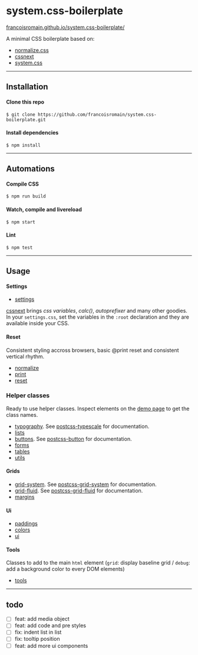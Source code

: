 # system.css-boilerplate

[francoisromain.github.io/system.css-boilerplate/](http://francoisromain.github.io/system.css-boilerplate)

A minimal CSS boilerplate based on:

- [normalize.css](https://necolas.github.io/normalize.css/)
- [cssnext](http://cssnext.io)
- [system.css](http://francoisromain.github.io/system.css)

* * * 

## Installation

#### Clone this repo

    $ git clone https://github.com/francoisromain/system.css-boilerplate.git

#### Install dependencies

    $ npm install

* * * 

## Automations

#### Compile CSS

    $ npm run build

#### Watch, compile and livereload

    $ npm start

#### Lint

    $ npm test

* * * 

## Usage

#### Settings

- [settings](https://github.com/francoisromain/system.css-boilerplate/blob/gh-pages/src/settings.css)

[cssnext](http://cssnext.io) brings _css variables_, _calc()_, _autoprefixer_ and many other goodies. In your `settings.css`, set the variables in the `:root` declaration and they are available inside your CSS.

#### Reset

Consistent styling accross browsers, basic @print reset and consistent vertical rhythm. 

- [normalize](https://github.com/necolas/normalize.css/blob/gh-pages/src/normalize.css)
- [print](https://github.com/francoisromain/system.css-boilerplate/blob/gh-pages/src/print.css)
- [reset](https://github.com/francoisromain/system.css-boilerplate/blob/gh-pages/src/reset.css)

### Helper classes

Ready to use helper classes. Inspect elements on the [demo page](http://francoisromain.github.io/system.css/) to get the class names.

- [typography](https://github.com/francoisromain/system.css-boilerplate/blob/gh-pages/src/typography.css). See [postcss-typescale](https://github.com/francoisromain/postcss-typescale#usage) for documentation.
- [lists](https://github.com/francoisromain/system.css-boilerplate/blob/gh-pages/src/lists.css)
- [buttons](https://github.com/francoisromain/system.css-boilerplate/blob/gh-pages/src/buttons.css). See [postcss-button](https://github.com/francoisromain/postcss-button#usage) for documentation.
- [forms](https://github.com/francoisromain/system.css-boilerplate/blob/gh-pages/src/forms.css)
- [tables](https://github.com/francoisromain/system.css-boilerplate/blob/gh-pages/src/tables.css)
- [utils](https://github.com/francoisromain/system.css-boilerplate/blob/gh-pages/src/utils.css)

#### Grids

- [grid-system](https://github.com/francoisromain/system.css-boilerplate/blob/gh-pages/src/grid-system.css). See [postcss-grid-system](https://github.com/francoisromain/postcss-grid-system#usage) for documentation.
- [grid-fluid](https://github.com/francoisromain/system.css-boilerplate/blob/gh-pages/src/grid-fluid.css). See [postcss-grid-fluid](https://github.com/francoisromain/postcss-grid-fluid#usage) for documentation.
- [margins](https://github.com/francoisromain/system.css-boilerplate/blob/gh-pages/src/margins.css)

#### Ui

- [paddings](https://github.com/francoisromain/system.css-boilerplate/blob/gh-pages/src/paddings.css)
- [colors](https://github.com/francoisromain/system.css-boilerplate/blob/gh-pages/src/colors.css)
- [ui](https://github.com/francoisromain/system.css-boilerplate/blob/gh-pages/src/ui.css)

#### Tools

Classes to add to the main `html` element (`grid`: display baseline grid / `debug`: add a background color to every DOM elements)

- [tools](https://github.com/francoisromain/system.css-boilerplate/blob/gh-pages/src/tools.css)

* * * 

## todo

- [ ] feat: add media object
- [ ] feat: add code and pre styles
- [ ] fix: indent list in list
- [ ] fix: tooltip position
- [ ] feat: add more ui components